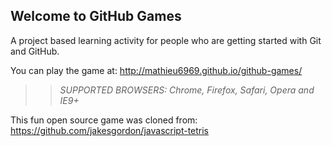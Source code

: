 ## Welcome to GitHub Games

A project based learning activity for people who are getting started with Git and GitHub.

You can play the game at: http://mathieu6969.github.io/github-games/

>> _*SUPPORTED BROWSERS*: Chrome, Firefox, Safari, Opera and IE9+_

This fun open source game was cloned from: https://github.com/jakesgordon/javascript-tetris
